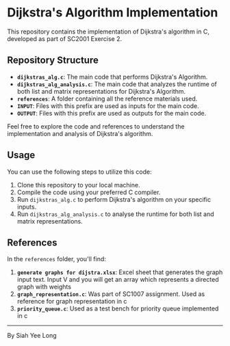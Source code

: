 # Dijkstra's Algorithm Implementation

This repository contains the implementation of Dijkstra's algorithm in C, developed as part of SC2001 Exercise 2.

## Repository Structure

- **`dijkstras_alg.c`**: The main code that performs Dijkstra's Algorithm.
- **`dijkstras_alg_analysis.c`**: The main code that analyzes the runtime of both list and matrix representations for Dijkstra's Algorithm.
- **`references`**: A folder containing all the reference materials used.
- **`INPUT`**: Files with this prefix are used as inputs for the main code.
- **`OUTPUT`**: Files with this prefix are used as outputs for the main code.

Feel free to explore the code and references to understand the implementation and analysis of Dijkstra's algorithm.

## Usage

You can use the following steps to utilize this code:

1. Clone this repository to your local machine.
2. Compile the code using your preferred C compiler.
3. Run `dijkstras_alg.c` to perform Dijkstra's algorithm on your specific inputs.
4. Run `dijkstras_alg_analysis.c` to analyse the runtime for both list and matrix representations.

## References

In the `references` folder, you'll find:

1. **`generate graphs for dijstra.xlsx`**: Excel sheet that generates the graph input text. Input V and you will get an array which represents a directed graph with weights
2. **`graph_representation.c`**: Was part of SC1007 assignment. Used as reference for graph representation in c
3. **`priority_queue.c`**: Used as a test bench for priority queue implemented in c

---

By Siah Yee Long
